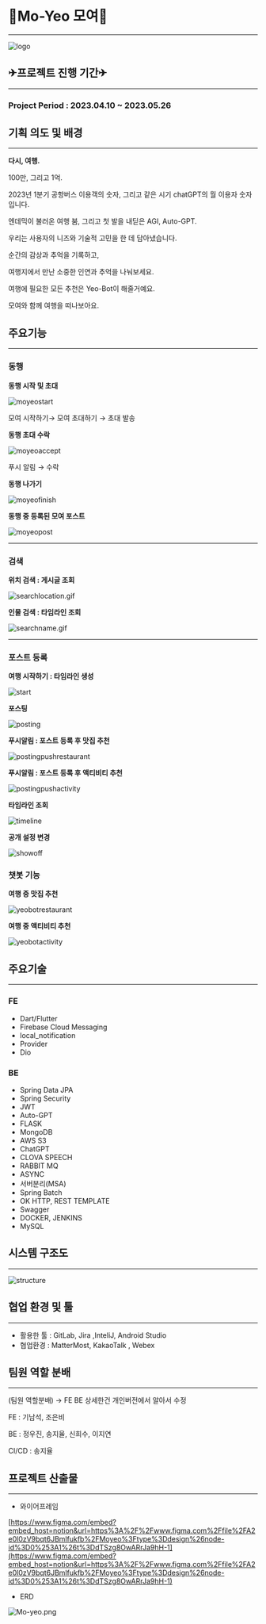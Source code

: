 # 🧳Mo-Yeo 모여🤝

---

![logo](docs/img/moyeo.jpg)

## ✈프로젝트 진행 기간✈

---

### Project Period : 2023.04.10 ~ 2023.05.26

## 기획 의도 및 배경

---

**다시, 여행.**

100만, 그리고 1억.

2023년 1분기 공항버스 이용객의 숫자, 그리고 같은 시기 chatGPT의 월 이용자 숫자입니다.

엔데믹이 불러온 여행 붐, 그리고 첫 발을 내딛은 AGI, Auto-GPT.

우리는 사용자의 니즈와 기술적 고민을 한 데 담아냈습니다.

순간의 감상과 추억을 기록하고,

여행지에서 만난 소중한 인연과 추억을 나눠보세요.

여행에 필요한 모든 추천은 Yeo-Bot이 해줄거예요.

모여와 함께 여행을 떠나보아요.

## 주요기능

---

### 동행

**동행 시작 및 초대**

![moyeostart](docs/img/moyeostart.gif)

모여 시작하기→ 모여 초대하기 → 초대 발송

**동행 초대 수락**

![moyeoaccept](docs/img/moyeoaccept.gif)

푸시 알림 → 수락

**동행 나가기**

![moyeofinish](docs/img/moyeofinish.gif)

**동행 중 등록된 모여 포스트**

![moyeopost](docs/img/moyeopost.gif)

---

### 검색

**위치 검색 : 게시글 조회**

![searchlocation.gif](docs/img/searchlocation.gif)

**인물 검색 : 타임라인 조회**

![searchname.gif](docs/img/searchname.gif)

---

### 포스트 등록

**여행 시작하기 : 타임라인 생성**

![start](docs/img/start.gif)

**포스팅**

![posting](docs/img/posting.gif)

**푸시알림 : 포스트 등록 후 맛집 추천**

![postingpushrestaurant](docs/img/postingpushrestaurant.gif)

**푸시알림 : 포스트 등록 후 액티비티 추천**

![postingpushactivity](docs/img/postingpushactivity.gif)

**타임라인 조회**

![timeline](docs/img/timeline.gif)

**공개 설정 변경**

![showoff](docs/img/showoff.gif)

### 챗봇 기능

**여행 중 맛집 추천**

![yeobotrestaurant](docs/img/yeobotrestaurant.gif)

**여행 중 액티비티 추천**

![yeobotactivity](docs/img/yeobotactivity.gif)

## 주요기술

---

### FE

- Dart/Flutter
- Firebase Cloud Messaging
- local_notification
- Provider
- Dio

### BE

- Spring Data JPA
- Spring Security
- JWT
- Auto-GPT
- FLASK
- MongoDB
- AWS S3
- ChatGPT
- CLOVA SPEECH
- RABBIT MQ
- ASYNC
- 서버분리(MSA)
- Spring Batch
- OK HTTP, REST TEMPLATE
- Swagger
- DOCKER, JENKINS
- MySQL

## 시스템 구조도

---

![structure](docs/img/structure.png)

## 협업 환경 및 툴

---

- 활용한 툴 : GitLab, Jira ,InteliJ, Android Studio
- 협업환경 : MatterMost, KakaoTalk , Webex

## 팀원 역할 분배

---

(팀원 역할분배) → FE BE 상세한건 개인버전에서 알아서 수정

FE : 기남석, 조은비

BE : 정우진, 송지율, 신희수, 이지연

CI/CD : 송지율

## 프로젝트 산출물

---

- 와이어프레임

[https://www.figma.com/embed?embed_host=notion&url=https%3A%2F%2Fwww.figma.com%2Ffile%2FA2e0l0zV9bqt6JBmlfukfb%2FMoyeo%3Ftype%3Ddesign%26node-id%3D0%253A1%26t%3DdTSzg8OwARrJa9hH-1](https://www.figma.com/embed?embed_host=notion&url=https%3A%2F%2Fwww.figma.com%2Ffile%2FA2e0l0zV9bqt6JBmlfukfb%2FMoyeo%3Ftype%3Ddesign%26node-id%3D0%253A1%26t%3DdTSzg8OwARrJa9hH-1)

- ERD

![Mo-yeo.png](docs/img/Mo-yeo.png)
